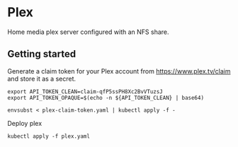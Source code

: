 Plex 
====

Home media plex server configured with an NFS share.

## Getting started

Generate a claim token for your Plex account from https://www.plex.tv/claim and store it as a secret.

```
export API_TOKEN_CLEAN=claim-qfP5ssPH8Xc2BvVTuzsJ
export API_TOKEN_OPAQUE=$(echo -n ${API_TOKEN_CLEAN} | base64)

envsubst < plex-claim-token.yaml | kubectl apply -f -
```

Deploy plex
```
kubectl apply -f plex.yaml
```
